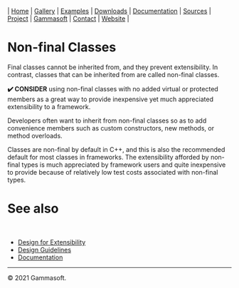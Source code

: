 | [Home](home.md) | [Gallery](gallery.md) | [Examples](examples.md) | [Downloads](downloads.md) | [Documentation](documentation.md) | [Sources](https://github.com/gammasoft71/xtd) | [Project](https://sourceforge.net/projects/xtdpro/) | [Gammasoft](gammasoft.md)  | [Contact](contact.md) | [Website](https://gammasoft71.wixsite.com/xtdpro) |

# Non-final Classes

Final classes cannot be inherited from, and they prevent extensibility. In contrast, classes that can be inherited from are called non-final classes.

**✔️ CONSIDER** using non-final classes with no added virtual or protected members as a great way to provide inexpensive yet much appreciated extensibility to a framework.

Developers often want to inherit from non-final classes so as to add convenience members such as custom constructors, new methods, or method overloads.

Classes are non-final by default in C++, and this is also the recommended default for most classes in frameworks.
The extensibility afforded by non-final types is much appreciated by framework users and quite inexpensive to provide because of relatively low test costs associated with non-final types.

# See also
​
* [Design for Extensibility](design_for_extensibility.md)
* [Design Guidelines](design_guidelines.md)
* [Documentation](documentation.md)

______________________________________________________________________________________________

© 2021 Gammasoft.
